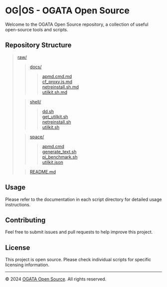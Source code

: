 # OG|OS - OGATA Open Source

Welcome to the OGATA Open Source repository, a collection of useful open-source tools and scripts.

## Repository Structure

> [raw/](.)<br>
>  > [docs/](docs/)<br>
>  >  > [apmd.cmd.md](docs/apmd.cmd.md)<br>
>  >  > [cf_proxy.js.md](docs/cf_proxy.js.md)<br>
>  >  > [netreinstall.sh.md](docs/netreinstall.sh.md)<br>
>  >  > [utilkit.sh.md](docs/utilkit.sh.md)<br>
>
>  > [shell/](shell/)<br>
>  >  > [dd.sh](shell/dd.sh)<br>
>  >  > [get_utilkit.sh](shell/get_utilkit.sh)<br>
>  >  > [netreinstall.sh](shell/netreinstall.sh)<br>
>  >  > [utilkit.sh](shell/utilkit.sh)<br>
>
>  > [space/](space/)<br>
>  >  > [apmd.cmd](space/apmd.cmd)<br>
>  >  > [generate_text.sh](space/generate_text.sh)<br>
>  >  > [pi_benchmark.sh](space/pi_benchmark.sh)<br>
>  >  > [utilkit.json](space/utilkit.json)<br>
>
>  > [README.md](README.md)<br>

## Usage

Please refer to the documentation in each script directory for detailed usage instructions.

## Contributing

Feel free to submit issues and pull requests to help improve this project.

## License

This project is open source. Please check individual scripts for specific licensing information.

---

© 2024 [OGATA Open Source](https://github.com/OG-Open-Source). All rights reserved.

